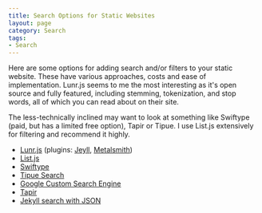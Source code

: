 ```yaml
---
title: Search Options for Static Websites
layout: page
category: Search
tags:
- Search
---
```

Here are some options for adding search and/or filters to your static website. These have various approaches, costs and ease of implementation. Lunr.js seems to me the most interesting as it's open source and fully featured, including stemming, tokenization, and stop words, all of which you can read about on their site.

The less-technically inclined may want to look at something like Swiftype (paid, but has a limited free option), Tapir or Tipue. I use List.js extensively for filtering and recommend it highly.

- [Lunr.js](http://lunrjs.com/) (plugins: [Jeyll](https://github.com/slashdotdash/jekyll-lunr-js-search), [Metalsmith](https://github.com/CMClay/metalsmith-lunr))
- [List.js](http://listjs.com/)
- [Swiftype](https://swiftype.com/)
- [Tipue Search](http://www.tipue.com/search/)
- [Google Custom Search Engine](https://www.google.com/cse/)
- [Tapir](http://tapirgo.com/)
- [Jekyll search with JSON](http://mathayward.com/jekyll-search/)



